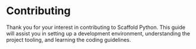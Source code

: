 # Contributing

Thank you for your interest in contributing to Scaffold Python. This guide will
assist you in setting up a development environment, understanding the project
tooling, and learning the coding guidelines.
